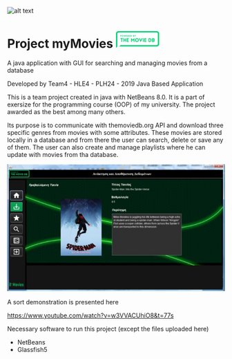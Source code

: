 ![alt text](https://www.eap.gr/images/logo_eap_new.png)

# Project myMovies   ![](myMovies/src/resources/tmdb_small.png)
A java application with GUI for searching and managing movies from a database

Developed by Team4 - HLE4 - PLH24 - 2019 Java Based Application

This is a team project created in java with NetBeans 8.0. It is a part of exersize for the programming course (OOP) of my university. The project awarded as the best among many others. 

Its purpose is to communicate with themoviedb.org API and download three specific genres from movies with some attributes. These movies are stored locally in a database and from there the user can search, delete or save any of them. The user can also create and manage playlists where he can update with movies from tha database.

![](myMovies/src/resources/no1.jpg)

A sort demonstration is presented here

https://www.youtube.com/watch?v=w3VVACUhiO8&t=77s

Necessary software to run this project (except the files uploaded here)
- NetBeans
- Glassfish5
